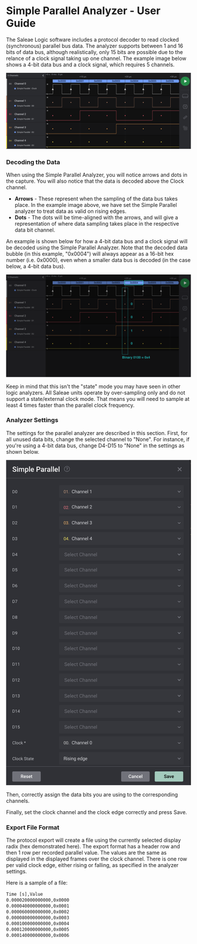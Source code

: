 # Simple Parallel Analyzer - User Guide

The Saleae Logic software includes a protocol decoder to read clocked (synchronous) parallel bus data. The analyzer supports between 1 and 16 bits of data bus, although realistically, only 15 bits are possible due to the relance of a clock signal taking up one channel. The example image below shows a 4-bit data bus and a clock signal, which requires 5 channels.

![Simple Parallel Decoding in the Logic 2 Software](../../.gitbook/assets/Simple-Parallel-Example.png)

### Decoding the Data

When using the Simple Parallel Analyzer, you will notice arrows and dots in the capture. You will also notice that the data is decoded above the Clock channel.

* **Arrows** - These represent when the sampling of the data bus takes place. In the example image above, we have set the Simple Parallel analyzer to treat data as valid on rising edges.
* **Dots** - The dots will be time-aligned with the arrows, and will give a representation of where data sampling takes place in the respective data bit channel.

An example is shown below for how a 4-bit data bus and a clock signal will be decoded using the Simple Parallel Analyzer. Note that the decoded data bubble (in this example, "0x0004") will always appear as a 16-bit hex number (i.e. 0x0000), even when a smaller data bus is decoded (in the case below, a 4-bit data bus).

![Decoding Parallel Data into Hex](../../.gitbook/assets/Decoding-Data.png)

Keep in mind that this isn't the "state" mode you may have seen in other logic analyzers. All Saleae units operate by over-sampling only and do not support a state/external clock mode. That means you will need to sample at least 4 times faster than the parallel clock frequency.

### Analyzer Settings

The settings for the parallel analyzer are described in this section. First, for all unused data bits, change the selected channel to "None". For instance, if you're using a 4-bit data bus, change D4-D15 to "None" in the settings as shown below.

![](<../../.gitbook/assets/settings (1).png>)

Then, correctly assign the data bits you are using to the corresponding channels.

Finally, set the clock channel and the clock edge correctly and press Save.

### **Export File Format**

The protocol export will create a file using the currently selected display radix (hex demonstrated here). The export format has a header row and then 1 row per recorded parallel value. The values are the same as displayed in the displayed frames over the clock channel. There is one row per valid clock edge, either rising or falling, as specified in the analyzer settings.

Here is a sample of a file:

```
Time [s],Value
0.000020000000000,0x0000
0.000040000000000,0x0001
0.000060000000000,0x0002
0.000080000000000,0x0003
0.000100000000000,0x0004
0.000120000000000,0x0005
0.000140000000000,0x0006
```
